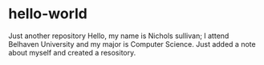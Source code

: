 # hello-world
Just another repository
Hello, my name is Nichols sullivan; I attend Belhaven University and my major is Computer Science.
Just added a note about myself and created a resository.

